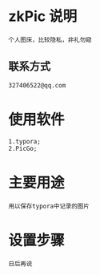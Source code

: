 # zkPic 说明
    个人图床，比较隐私，非礼勿窥

## 联系方式
    327406522@qq.com


# 使用软件  
    1.typora;
    2.PicGo;


# 主要用途 
    用以保存typora中记录的图片


# 设置步骤
    日后再说

